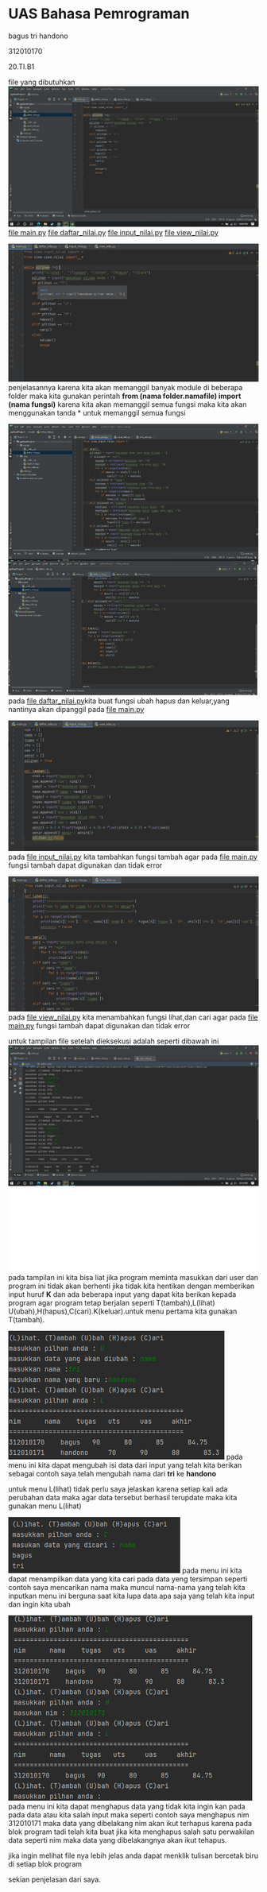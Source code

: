 # UAS Bahasa Pemrograman 

bagus tri handono

312010170

20.TI.B1

file yang dibutuhkan ![tampilan](https://github.com/nanoetc/jawaban-UAS/blob/master/pythonProject/gambar/tampilan.png)
[file main.py](https://github.com/nanoetc/jawaban-UAS/blob/master/pythonProject/main.py)
[file daftar_nilai.py](https://github.com/nanoetc/jawaban-UAS/blob/master/pythonProject/model/daftar_nilai.py)
[file input_nilai.py](https://github.com/nanoetc/jawaban-UAS/blob/master/pythonProject/view/input_nilai.py)
[file view_nilai.py](https://github.com/nanoetc/jawaban-UAS/blob/master/pythonProject/view/input_nilai.py)

![file main.py](https://github.com/nanoetc/jawaban-UAS/blob/master/pythonProject/gambar/main.png)
penjelasannya 
karena kita akan memanggil banyak module di beberapa folder maka kita gunakan perintah 
**from (nama folder.namafile) import (nama fungsi)** karena kita akan memanggil semua fungsi maka kita akan menggunakan 
tanda * untuk memanggil semua fungsi

![file daftar_nilai.py](https://github.com/nanoetc/jawaban-UAS/blob/master/pythonProject/gambar/daftar_nilai.png)
pada [file daftar_nilai.py](https://github.com/nanoetc/jawaban-UAS/blob/master/pythonProject/model/daftar_nilai.py)kita buat fungsi 
ubah hapus dan keluar,yang nantinya akan dipanggil pada [file main.py](https://github.com/nanoetc/jawaban-UAS/blob/master/pythonProject/main.py)

![file input_nilai.py](https://github.com/nanoetc/jawaban-UAS/blob/master/pythonProject/gambar/input_nilai.png)
pada [file input_nilai.py](https://github.com/nanoetc/jawaban-UAS/blob/master/pythonProject/view/input_nilai.py) kita tambahkan fungsi tambah
agar pada [file main.py](https://github.com/nanoetc/jawaban-UAS/blob/master/pythonProject/main.py) fungsi tambah dapat digunakan dan tidak error

![file view_nilai.py](https://github.com/nanoetc/jawaban-UAS/blob/master/pythonProject/gambar/view_nilai.png)
pada [file view_nilai.py](https://github.com/nanoetc/jawaban-UAS/blob/master/pythonProject/view/input_nilai.py) kita menambahkan fungsi lihat,dan cari
agar pada [file main.py](https://github.com/nanoetc/jawaban-UAS/blob/master/pythonProject/main.py) fungsi tambah dapat digunakan dan tidak error

untuk tampilan file setelah dieksekusi adalah seperti dibawah ini
![minta input user](https://github.com/nanoetc/jawaban-UAS/blob/master/pythonProject/gambar/tambah.png)
pada tampilan ini kita bisa liat jika program meminta masukkan dari user dan program ini tidak akan berhenti jika tidak kita hentikan dengan 
memberikan input huruf **K** dan ada beberapa input yang dapat kita berikan kepada program agar program tetap berjalan seperti T(tambah),L(lihat)
U(ubah),H(hapus),C(cari).K(keluar).untuk menu pertama kita gunakan T(tambah).

![menu ubah](https://github.com/nanoetc/jawaban-UAS/blob/master/pythonProject/gambar/ubah.png)
pada menu ini kita dapat mengubah isi data dari input yang telah kita berikan sebagai contoh saya telah mengubah nama dari **tri** ke **handono**

untuk menu L(lihat) tidak perlu saya jelaskan karena setiap kali ada perubahan data maka agar data tersebut berhasil terupdate maka kita gunakan menu L(lihat)

![menu cari](https://github.com/nanoetc/jawaban-UAS/blob/master/pythonProject/gambar/cari.png)
pada menu ini kita dapat menampilkan data yang kita cari pada data yeng tersimpan seperti contoh saya mencarikan nama maka muncul nama-nama yang telah kita inputkan
menu ini berguna saat kita lupa data apa saja yang telah kita input dan ingin kita ubah

![menu hapus](https://github.com/nanoetc/jawaban-UAS/blob/master/pythonProject/gambar/hapus.png)
pada  menu ini kita dapat menghapus data yang tidak kita ingin kan pada pada data atau kita salah input maka seperti contoh saya menghapus nim 312010171 maka data yang
dibelakang nim akan ikut terhapus karena pada blok program tadi telah kita buat jika kita menghapus salah satu perwakilan data seperti nim maka data yang dibelakangnya 
akan ikut tehapus.

jika ingin melihat file nya lebih jelas anda dapat menklik tulisan bercetak biru di setiap blok program 

sekian penjelasan dari saya.
